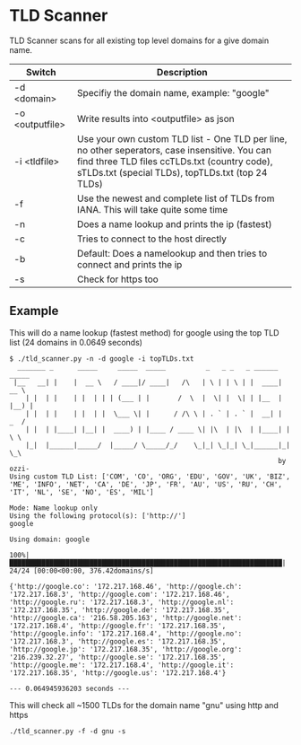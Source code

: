 
# TLD Scanner
TLD Scanner scans for all existing top level domains for a give domain name.

| Switch | Description |
| --- | --- |
| -d \<domain\>  | Specifiy the domain name, example: "google" |
| -o \<outputfile\> | Write results into \<outputfile\> as json |
| -i \<tldfile\> | Use your own custom TLD list - One TLD per line, no other seperators, case insensitive. You can find three TLD files ccTLDs.txt (country code), sTLDs.txt (special TLDs), topTLDs.txt (top 24 TLDs) |
| -f | Use the newest and complete list of TLDs from IANA. This will take quite some time |
| -n | Does a name lookup and prints the ip (fastest) |
| -c | Tries to connect to the host directly |
| -b | Default: Does a namelookup and then tries to connect and prints the ip |
| -s | Check for https too |


## Example 

This will do a name lookup (fastest method) for google using the top TLD list (24 domains in 0.0649 seconds)
```
$ ./tld_scanner.py -n -d google -i topTLDs.txt 
  _______ _      _____     _____  _____          _   _ _   _ ______ _____  
 |__   __| |    |  __ \   / ____|/ ____|   /\   | \ | | \ | |  ____|  __ \ 
    | |  | |    | |  | | | (___ | |       /  \  |  \| |  \| | |__  | |__) |
    | |  | |    | |  | |  \___ \| |      / /\ \ | . ` | . ` |  __| |  _  / 
    | |  | |____| |__| |  ____) | |____ / ____ \| |\  | |\  | |____| | \ \ 
    |_|  |______|_____/  |_____/ \_____/_/    \_|_| \_|_| \_|______|_|  \_\
                                                                   by ozzi-
Using custom TLD List: ['COM', 'CO', 'ORG', 'EDU', 'GOV', 'UK', 'BIZ', 'ME', 'INFO', 'NET', 'CA', 'DE', 'JP', 'FR', 'AU', 'US', 'RU', 'CH', 'IT', 'NL', 'SE', 'NO', 'ES', 'MIL']

Mode: Name lookup only
Using the following protocol(s): ['http://']
google

Using domain: google

100%|████████████████████████████████████████████████████████████████████| 24/24 [00:00<00:00, 376.42domains/s]

{'http://google.co': '172.217.168.46', 'http://google.ch': '172.217.168.3', 'http://google.com': '172.217.168.46', 'http://google.ru': '172.217.168.3', 'http://google.nl': '172.217.168.35', 'http://google.de': '172.217.168.35', 'http://google.ca': '216.58.205.163', 'http://google.net': '172.217.168.4', 'http://google.fr': '172.217.168.35', 'http://google.info': '172.217.168.4', 'http://google.no': '172.217.168.3', 'http://google.es': '172.217.168.35', 'http://google.jp': '172.217.168.35', 'http://google.org': '216.239.32.27', 'http://google.se': '172.217.168.35', 'http://google.me': '172.217.168.4', 'http://google.it': '172.217.168.35', 'http://google.us': '172.217.168.4'}

--- 0.064945936203 seconds ---
```

This will check all ~1500 TLDs for the domain name "gnu" using http and https
```
./tld_scanner.py -f -d gnu -s
```
